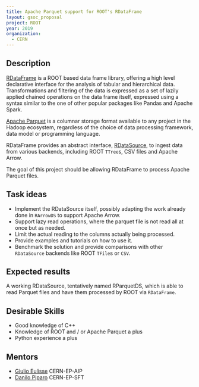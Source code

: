 ```yaml
---
title: Apache Parquet support for ROOT's RDataFrame
layout: gsoc_proposal
project: ROOT
year: 2019
organization:
  - CERN
---
```


## Description

[RDataFrame](https://root.cern/doc/master/classROOT_1_1RDataFrame.html) is a
ROOT based data frame library, offering a high level declarative interface for
the analysis of tabular and hierarchical data. Transformations and filtering of
the data is expressed as a set of lazily applied chained operations on the data
frame itself, expressed using a syntax similar to the one of other popular
packages like Pandas and Apache Spark.

[Apache Parquet](https://parquet.apache.org) is a columnar storage format
available to any project in the Hadoop ecosystem, regardless of the choice of
data processing framework, data model or programming language.

RDataFrame provides an abstract interface,
[RDataSource](https://root.cern.ch/doc/v614/classROOT_1_1RDF_1_1RDataSource.html),
to ingest data from various backends, including ROOT `TTree`s, CSV files and
Apache Arrow.

The goal of this project should be allowing RDataFrame to process Apache Parquet
files.

## Task ideas

- Implement the RDataSource itself, possibly adapting the work already done in
  `RArrowDS` to support Apache Arrow.
- Support lazy read operations, where the parquet file is not read all at once
  but as needed.
- Limit the actual reading to the columns actually being processed.
- Provide examples and tutorials on how to use it.
- Benchmark the solution and provide comparisons with other `RDataSource`
  backends like ROOT `TFile`s or `CSV`.

## Expected results

A working RDataSource, tentatively named RParquetDS, which is able to read
Parquet files and have them processed by ROOT via `RDataFrame`.

## Desirable Skills

- Good knowledge of C++
- Knowledge of ROOT and / or Apache Parquet a plus
- Python experience a plus

## Mentors

- [Giulio Eulisse](mailto:giulio.eulisse@cern.ch) CERN-EP-AIP
- [Danilo Piparo](mailto:danilo.piparo@cern.ch) CERN-EP-SFT
